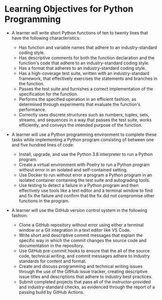 # Learning Objectives for Python Programming

- A learner will write short Python functions of ten to twenty lines that have
  the following characteristics:
  - Has function and variable names that adhere to an industry-standard coding
    style.
  - Has descriptive comments for both the function declaration and the
    function's code that adhere to an industry-standard coding style.
  - Has a format that adheres to an industry-standard coding style.
  - Has a high-coverage test suite, written with an industry-standard framework,
    that effectively exercises the statements and branches in the function.
  - Passes the test suite and furnishes a correct implementation of the
    specification for the function.
  - Performs the specified operation in an efficient fashion, as determined
    through experiments that evaluate the function's performance.
  - Correctly uses discrete structures such as numbers, tuples, sets, streams,
    and sequences in a way that passes the test suite, works efficiently, and
    conveys the intended purpose of the function.

- A learner will use a Python programming environment to complete these tasks
  while implementing a Python program consisting of between one and five hundred
    lines of code:
  - Install, upgrade, and use the Python 3.8 interpreter to run a Python
    program.
  - Create a virtual environment with Poetry to run a Python program without
    error in an isolated and self-contained setting.
  - Use Docker to run without error a program a Python program in an isolated
    container containing the test suite and autograding tools.
  - Use testing to detect a failure in a Python program and then effectively use
    tools like a text editor and a terminal window to find and fix the failure
    and confirm that the fix did not compromise other functions in the program.

- A learner will use the GitHub version control system in the following fashion:
  - Clone a GitHub repository without error using either a terminal window or a
    Git integration in a text editor like VS Code.
  - Write short and descriptive commit messages that explain the specific way in
    which the commit changes the source code and documentation in the
    repository.
  - Use GitHub pre-commit hooks to ensure that the all of the source code,
    technical writing, and commit messages adhere to industry standards for
    content and format.
  - Create and discuss programming and technical writing issues through the use
    of the GitHub issue tracker, creating descriptive issue titles and
    descriptions that adhere to industry best practices.
  - Submit completed projects that pass all of the instructor-provided and
    industry-standard checks, as evidenced through the report of a passing build
    by GitHub Actions.
